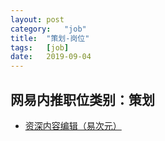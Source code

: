 ```yaml
---
layout:	post
category:	"job"
title:	"策划-岗位"
tags:	[job]
date:	2019-09-04
---
```

## 网易内推职位类别：策划
- [资深内容编辑（易次元）](http://mobile.bole.netease.com/bole/boleDetail?id=14512&employeeId=346f03c3cda5f04c&key=all)
